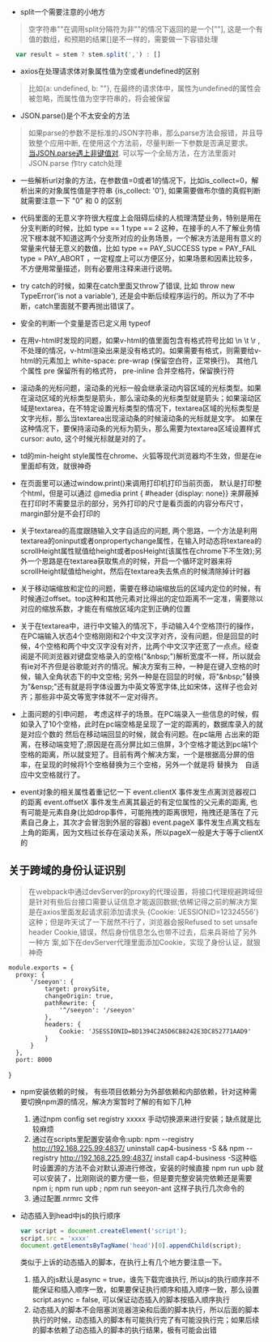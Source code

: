 <!--
 * @Description: 
 * @Version: 1.0.0
 * @Autor: yin gang
 * @Date: 2020-09-28 16:37:42
 * @LastEditors: yin gang
 * @LastEditTime: 2020-11-07 14:54:10
-->
* split一个需要注意的小地方    
> 空字符串""在调用split分隔符为非""的情况下返回的是一个[""], 这是一个有值的数组，和预期的结果[]是不一样的，需要做一下容错处理
```javascript
  var result = stem ? stem.split(',') : []
```

* axios在处理请求体对象属性值为空或者undefined的区别    
> 比如{a: undefined, b: ""}, 在最终的请求体中，属性为undefined的属性会被忽略，而属性值为空字符串的，将会被保留

* JSON.parse()是个不太安全的方法    
> 如果parse的参数不是标准的JSON字符串，那么parse方法会报错，并且导致整个应用中断, 在使用这个方法前，尽量判断一下参数是否满足要求。<br/>[当JSON.parse遇上非键值对](https://juejin.im/post/6844903661651542029). 可以写一个全局方法，在方法里面对JSON.parse 作try catch处理

* 一些解析url对象的方法，在参数值=0或者1的情况下，比如is_collect=0，解析出来的对象属性值是字符串 {is_collect: '0'}, 如果需要做布尔值的真假判断就需要注意一下 "0" 和 0 的区别

* 代码里面的无意义字符很大程度上会阻碍后续的人梳理清楚业务，特别是用在分支判断的时候，比如 type == 1 type == 2 这种，在接手的人不了解业务情况下根本就不知道这两个分支所对应的业务场景，一个解决方法是用有意义的常量来代替无意义的数值，比如 type == PAY_SUCCESS type = PAY_FAIL type = PAY_ABORT ，一定程度上可以方便区分，如果场景和因素比较多，不方便用常量描述，则有必要用注释来进行说明。

* try catch的时候，如果在catch里面又throw了错误, 比如 throw new TypeError('is not a variable'), 还是会中断后续程序运行的。所以为了不中断，catch里面就不要再抛出错误了。

* 安全的判断一个变量是否已定义用 typeof

* 在用v-html时发现的问题，如果v-html的值里面包含有格式符号比如 \n \t \r ,不处理的情况，v-html渲染出来是没有格式的。如果需要有格式，则需要给v-html的元素加上 white-space: pre-wrap (保留空白符，正常换行)。 其他几个属性 pre 保留所有的格式符， pre-inline 合并空格符，保留换行符

* 滚动条的光标问题，滚动条的光标一般会继承滚动内容区域的光标类型。如果在滚动区域的光标类型是箭头，那么滚动条的光标类型就是箭头；如果滚动区域是textarea，在不特定设置光标类型的情况下，textarea区域的光标类型是文字光标，那么当textarea出现滚动条的时候滚动条的光标就是文字。 如果在这种情况下，要保持滚动条的光标为箭头，那么需要为textarea区域设置样式cursor: auto, 这个时候光标就是对的了。

* td的min-height style属性在chrome、火狐等现代浏览器均不生效，但是在ie里面却有效，就很神奇

* 在页面里可以通过window.print()来调用打印机打印当前页面， 默认是打印整个html，但是可以通过 @media print { #header {display: none}} 来屏蔽掉在打印时不需要显示的部分，另外打印的尺寸是看页面的内容分布尺寸，margin部分是不会打印的

* 关于textarea的高度跟随输入文字自适应的问题, 两个思路，一个方法是利用textarea的oninput或者onpropertychange属性，在输入时动态将textarea的scrollHeight属性赋值给height或者posHeight(该属性在chrome下不生效);另外一个思路是在textarea获取焦点的时候，开启一个循环定时器来将scrollHeight赋值给height，然后在textarea失去焦点的时候清除掉计时器

* 关于移动端缩放和定位的问题，需要在移动端缩放后的区域内定位的时候，有时候通过offset。top这种和其他元素对比得出的定位距离不一定准，需要除以对应的缩放系数，才能在有缩放区域内定到正确的位置

* 关于在textarea中，进行中文输入的情况下，手动输入4个空格顶行的操作，在PC端输入状态4个空格刚刚和2个中文汉字对齐，没有问题，但是回显的时候，4个空格和两个中文汉字没有对齐，比两个中文汉字还宽了一点点。经查阅是不同浏览器对键盘空格录入的空格("\&nbsp;\")解析宽度不一样，所以就会有ie对不齐但是谷歌能对齐的情况。解决方案有三种，一种是在键入空格的时候，输入全角状态下的中文空格; 另外一种是在回显的时候，将"\&nbsp;\"替换为"\&ensp;\"还有就是将字体设置为中英文等宽字体,比如宋体，这样子也会对齐；那些非中英文等宽字体就不一定对得齐。

* 上面问题的引申问题， 考虑这样子的场景。在PC端录入一些信息的时候，假如录入了10个空格，此时在pc端空格是呈现了一定的距离的，数据库录入的就是对应个数的&nbsp;然后在移动端回显的时候，就会有问题。在pc端用&nbsp;占出来的距离，在移动端变短了;原因是在高分屏比如三倍屏，3个空格才能达到pc端1个空格的距离，所以就变短了。目前有两个解决方案，一个是根据高分屏的倍率，在呈现的时候将1个空格替换为三个空格，另外一个就是将&nbsp;替换为&emsp;自适应中文空格就行了。

* event对象的相关属性着重记忆一下
  event.clientX  事件发生点离浏览器视口的距离
  event.offsetX  事件发生点离其最近的有定位属性的父元素的距离, 也有可能是元素自身(比如drop事件，可能拖拽的距离很短，拖拽还是落在了元素自己身上，其次才会冒泡到外层的容器)
  event.pageX    事件发生点离文档左上角的距离，因为文档过长存在滚动关系，所以pageX一般是大于等于clientX的
## 关于跨域的身份认证识别
> 在ｗebpack中通过devServer的proxy的代理设置，将接口代理规避跨域但是针对有些后台接口需要认证信息才能返回数据;依稀记得之前的解决方案是在axios里面发起请求前添加请求头
{Cookie: 'JESSIONID=12324556'}这种；但是昨天试了一下居然不行了，浏览器会报Refused to set unsafe header Cookie,错误，然后身份信息怎么也带不过去，后来兵哥给了另外一种方
案,如下在devServer代理里面添加Cookie，实现了身份认证，就狠神奇 

    module.exports = {
      proxy: {
          '/seeyon': {
              target: proxySite,
              changeOrigin: true,
              pathRewrite: {
                  '^/seeyon': '/seeyon'
              },
              headers: {
                  Cookie: 'JSESSIONID=BD1394C2A5D6CB8242E3DC852771AAD9'
              }
          }
      },
      port: 8000
  }    

  * npm安装依赖的时候， 有些项目依赖分为外部依赖和内部依赖，针对这种需要切换npm源的情况，解决方案暂时了解的有如下几种
    1. 通过npm config set registry xxxxx 手动切换源来进行安装；缺点就是比较麻烦
    2. 通过在scripts里配置安装命令:upb: npm --registry http://192.168.225.99:4837/ uninstall cap4-business -S && npm --registry http://192.168.225.99:4837/ install cap4-business -S这种临时设置源的方法不会对默认源进行修改，安装的时候直接 npm run upb 就可以安装了，比刚刚说的要方便一些，但是要完整安装完依赖还是需要 npm i; npm run upb ; npm run seeyon-ant 这样子执行几次命令的
    3. 通过配置.nrmrc 文件

*  动态插入到head中js的执行顺序
      ```javascript
    var script = document.createElement('script');
    script.src = 'xxxx'
    document.getElementsByTagName('head')[0].appendChild(script);
      ```
    类似于上诉的动态插入的脚本，在执行上有几个地方要注意一下。    
    1. 插入的js默认是async = true，谁先下载完谁执行, 所以js的执行顺序并不能保证和插入顺序一致，如果要保证执行顺序和插入顺序一致，那么设置script.async = false, 可以保证动态插入的脚本按插入顺序执行
    2. 动态插入的脚本不会阻塞浏览器渲染和后面的脚本执行，所以后面的脚本执行的时候，动态插入的脚本有可能执行完了有可能没执行完；如果后续的脚本依赖了动态插入的脚本的执行结果，极有可能会出错





  